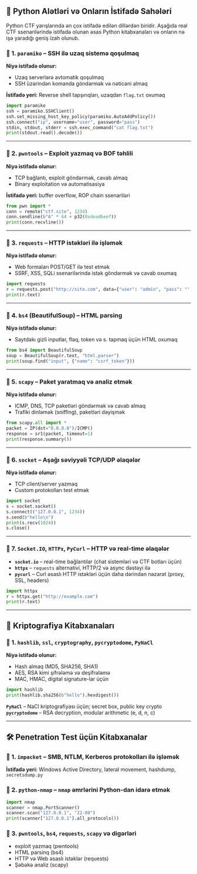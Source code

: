 ## 🐍 Python Alətləri və Onların İstifadə Sahələri

Python CTF yarışlarında ən çox istifadə edilən dillərdən biridir. Aşağıda real CTF ssenarilərində istifadə olunan əsas Python kitabxanaları və onların nə işə yaradığı geniş izah olunub.

### 🔹 1. `paramiko` – SSH ilə uzaq sistemə qoşulmaq
**Niyə istifadə olunur:**
- Uzaq serverlərə avtomatik qoşulmaq
- SSH üzərindən komanda göndərmək və nəticəni almaq

**İstifadə yeri:** Reverse shell tapşırıqları, uzaqdan `flag.txt` oxumaq

```python
import paramiko
ssh = paramiko.SSHClient()
ssh.set_missing_host_key_policy(paramiko.AutoAddPolicy())
ssh.connect("ip", username="user", password="pass")
stdin, stdout, stderr = ssh.exec_command("cat flag.txt")
print(stdout.read().decode())
```

---

### 🔹 2. `pwntools` – Exploit yazmaq və BOF təhlili
**Niyə istifadə olunur:**
- TCP bağlantı, exploit göndərmək, cavab almaq
- Binary exploitation və automatisasiya

**İstifadə yeri:** buffer overflow, ROP chain ssenariləri

```python
from pwn import *
conn = remote("ctf.site", 1234)
conn.sendline(b"A" * 64 + p32(0xdeadbeef))
print(conn.recvline())
```

---

### 🔹 3. `requests` – HTTP istəkləri ilə işləmək
**Niyə istifadə olunur:**
- Web formaları POST/GET ilə test etmək
- SSRF, XSS, SQLi ssenarilərində istək göndərmək və cavab oxumaq

```python
import requests
r = requests.post("http://site.com", data={"user": "admin", "pass": "' OR 1=1 --"})
print(r.text)
```

---

### 🔹 4. `bs4` (BeautifulSoup) – HTML parsing
**Niyə istifadə olunur:**
- Saytdakı gizli inputlar, flaq, token və s. tapmaq üçün HTML oxumaq

```python
from bs4 import BeautifulSoup
soup = BeautifulSoup(r.text, "html.parser")
print(soup.find("input", {"name": "csrf_token"}))
```

---

### 🔹 5. `scapy` – Paket yaratmaq və analiz etmək
**Niyə istifadə olunur:**
- ICMP, DNS, TCP paketləri göndərmək və cavab almaq
- Trafiki dinləmək (sniffing), paketləri dəyişmək

```python
from scapy.all import *
packet = IP(dst="8.8.8.8")/ICMP()
response = sr1(packet, timeout=1)
print(response.summary())
```

---

### 🔹 6. `socket` – Aşağı səviyyəli TCP/UDP əlaqələr
**Niyə istifadə olunur:**
- TCP client/server yazmaq
- Custom protokolları test etmək

```python
import socket
s = socket.socket()
s.connect(("127.0.0.1", 1234))
s.send(b"hello\n")
print(s.recv(1024))
s.close()
```

---

### 🔹 7. `Socket.IO`, `HTTPx`, `PyCurl` – HTTP və real-time əlaqələr
- **`socket.io`** – real-time bağlantılar (chat sistemləri və CTF botları üçün)
- **`httpx`** – `requests` alternativi, HTTP/2 və async dəstəyi ilə
- **`pycurl`** – Curl əsaslı HTTP istəkləri üçün daha dərindən nəzarət (proxy, SSL, headers)

```python
import httpx
r = httpx.get("http://example.com")
print(r.text)
```

---

## 🔐 Kriptografiya Kitabxanaları

### 🔸 1. `hashlib`, `ssl`, `cryptography`, `pycryptodome`, `PyNaCl`
**Niyə istifadə olunur:**
- Hash almaq (MD5, SHA256, SHA1)
- AES, RSA kimi şifrələmə və deşifrələmə
- MAC, HMAC, digital signature-lar üçün

```python
import hashlib
print(hashlib.sha256(b"hello").hexdigest())
```

**`PyNaCl`** – NaCl kriptografiyası üçün; secret box, public key crypto
**`pycryptodome`** – RSA decryption, modular arithmetic (e, d, n, c)

---

## 🛠️ Penetration Test üçün Kitabxanalar

### 🔸 1. `impacket` – SMB, NTLM, Kerberos protokolları ilə işləmək
**İstifadə yeri:** Windows Active Directory, lateral movement, hashdump, `secretsdump.py`

### 🔸 2. `python-nmap` – `nmap` əmrlərini Python-dan idarə etmək
```python
import nmap
scanner = nmap.PortScanner()
scanner.scan("127.0.0.1", "22-80")
print(scanner["127.0.0.1"].all_protocols())
```

### 🔸 3. `pwntools`, `bs4`, `requests`, `scapy` və digərləri
- exploit yazmaq (pwntools)
- HTML parsinq (bs4)
- HTTP və Web əsaslı istəklər (requests)
- Şəbəkə analiz (scapy)

